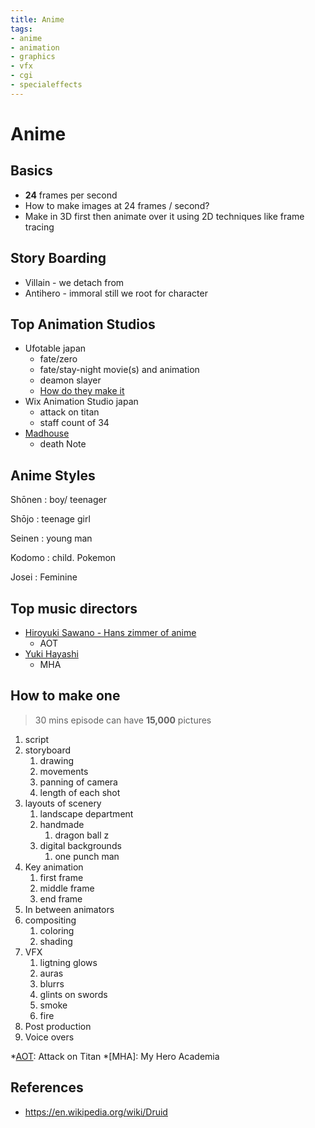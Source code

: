 ```yaml
---
title: Anime
tags:
- anime
- animation
- graphics
- vfx
- cgi
- specialeffects
---
```


# Anime

<TagLinks />

## Basics

* **24** frames per second
* How to make images at 24 frames / second?
* Make in 3D first then animate over it using 2D techniques like frame tracing

## Story Boarding

* Villain - we detach from
* Antihero - immoral still we root for character

## Top Animation Studios

* Ufotable japan
  * fate/zero
  * fate/stay-night movie(s) and animation
  * deamon slayer
  * [How do they make it](https://youtu.be/pYJ8Jgt8MwI)
* Wix Animation Studio japan
  * attack on titan
  * staff count of 34
* [Madhouse](https://en.wikipedia.org/wiki/Madhouse_(company))
  * death Note

## Anime Styles

Shōnen
: boy/ teenager

Shōjo
: teenage girl

Seinen
: young man

Kodomo
: child. Pokemon

Josei
: Feminine


## Top music directors

* [Hiroyuki Sawano - Hans zimmer of anime](https://en.wikipedia.org/wiki/Hiroyuki_Sawano)
  * AOT
* [Yuki Hayashi](https://en.wikipedia.org/wiki/Yuki_Hayashi_(composer))
  * MHA

## How to make one

> 30 mins episode can have **15,000** pictures

1. script
2. storyboard
   1. drawing
   2. movements
   3. panning of camera
   4. length of each shot
3. layouts of scenery
   1. landscape department
   2. handmade
      1. dragon ball z
   3. digital backgrounds
      1. one punch man
4. Key animation
   1. first frame
   2. middle frame
   3. end frame
5. In between animators
6. compositing
   1. coloring
   2. shading
7. VFX
   1. ligtning glows
   2. auras
   3. blurrs
   4. glints on swords
   5. smoke
   6. fire
8. Post production
9. Voice overs

*[AOT]: Attack on Titan
*[MHA]: My Hero Academia

[AOT]: https://en.wikipedia.org/wiki/Attack_on_Titan_(TV_series)
[Ufotable]: https://en.wikipedia.org/wiki/Ufotable
[Wix]: https://en.wikipedia.org/wiki/Wit_Studio

## References

* https://en.wikipedia.org/wiki/Druid

<Footer />
